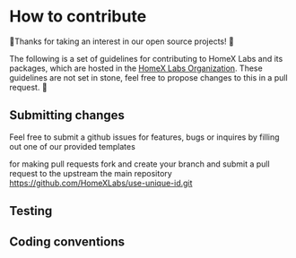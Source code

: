 # How to contribute
🎉Thanks for taking an interest in our open source projects! 🎉

The following is a set of guidelines for contributing to HomeX Labs and its packages, which are hosted in the  [HomeX Labs Organization](https://github.com/HomeXLabs). These guidelines are not set in stone, feel free to propose changes to this in a pull request. 🙇
## Submitting changes
Feel free to submit a github issues for features, bugs or inquires by filling out one of our provided templates 

for making pull requests fork and create your branch and submit a pull request to the upstream the main repository https://github.com/HomeXLabs/use-unique-id.git

## Testing

## Coding conventions


